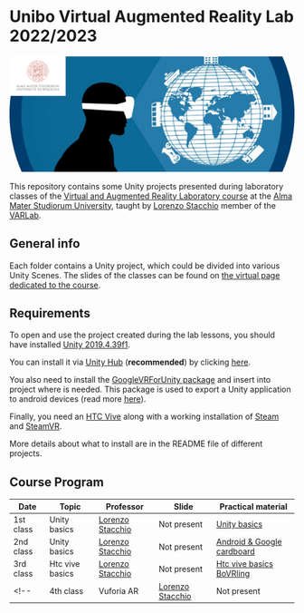 # Unibo Virtual Augmented Reality Lab 2022/2023
![varlab_unibo_logo](./images/varlab_unibo.png)

This repository contains some Unity projects presented during laboratory classes of the [Virtual and Augmented Reality Laboratory course](https://www.unibo.it/it/didattica/insegnamenti/insegnamento/2022/447969) at the [Alma Mater Studiorum University](https://www.unibo.it/en), taught by [Lorenzo Stacchio](https://lorenzo-stacchio.github.io/) member of the [VARLab](https://site.unibo.it/varlab/en). 


## General info
Each folder contains a Unity project, which could be divided into various Unity Scenes.
The slides of the classes can be found on [the virtual page dedicated to the course](https://virtuale.unibo.it/course/view.php?id=41333).


## Requirements
To open and use the project created during the lab lessons, you should have installed [Unity 2019.4.39f1](https://unity3d.com/es/unity/whats-new/2019.4.39).

You can install it via [Unity Hub](https://unity3d.com/get-unity/download) (**recommended**) by clicking [here](unityhub://2019.4.39f1/78d14dfa024b). 

You also need to install the [GoogleVRForUnity package](https://github.com/googlevr/gvr-unity-sdk/releases) and insert into project where is needed. This package is used to export a Unity application to android devices (read more [here](https://developers.google.com/cardboard/develop/unity/quickstart)).


Finally, you need an [HTC Vive](https://www.vive.com/us/) along with a working installation of [Steam](https://store.steampowered.com/) and [SteamVR](https://store.steampowered.com/steamvr?l=italian).

More details about what to install are in the README file of different projects. 


## Course Program

| Date  | Topic | Professor | Slide | Practical material |
| ------------- | ------------- | ------------- |-----------------------------------------------------------------------------------------------------------------| ------------- |
| 1st class  | Unity basics | [Lorenzo Stacchio](https://www.unibo.it/sitoweb/lorenzo.stacchio2) | Not present | [Unity basics](Unity_basics/)    |
| 2nd class  | Unity basics | [Lorenzo Stacchio](https://www.unibo.it/sitoweb/lorenzo.stacchio2) | Not present | [Android & Google cardboard](google_cardboard_sdk/)    |
| 3rd class  | Htc vive basics | [Lorenzo Stacchio](https://www.unibo.it/sitoweb/lorenzo.stacchio2) | Not present | [Htc vive basics](Htc_vive_basics/) <br>  [BoVRling](BoVRling/)   |
<!-- | 4th class  | Vuforia AR | [Lorenzo Stacchio](https://www.unibo.it/sitoweb/lorenzo.stacchio2) | Not present | [Unity basics](Unity_basics/)    | -->